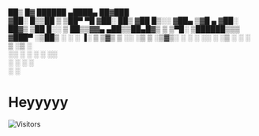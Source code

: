  ██▒   █▓  ██████  ▄████▄   ██▓███  
▓██░   █▒▒██    ▒ ▒██▀ ▀█  ▓██░  ██▒
 ▓██  █▒░░ ▓██▄   ▒▓█    ▄ ▓██░ ██▓▒
  ▒██ █░░  ▒   ██▒▒▓▓▄ ▄██▒▒██▄█▓▒ ▒
   ▒▀█░  ▒██████▒▒▒ ▓███▀ ░▒██▒ ░  ░
   ░ ▐░  ▒ ▒▓▒ ▒ ░░ ░▒ ▒  ░▒▓▒░ ░  ░
   ░ ░░  ░ ░▒  ░ ░  ░  ▒   ░▒ ░     
     ░░  ░  ░  ░  ░        ░░       
      ░        ░  ░ ░               
     ░            ░                 

# Heyyyyy
![Visitors](https://komarev.com/ghpvc/?username=aint-zyrrrrr&color=green)
